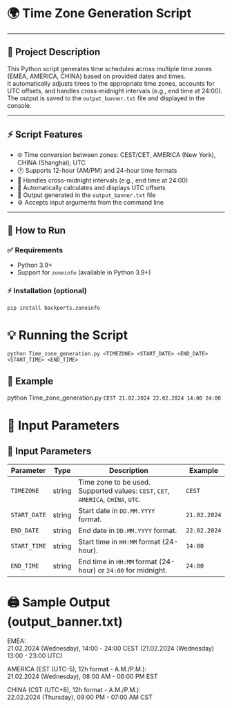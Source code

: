 # 🌍 Time Zone Generation Script

---

## 📖 Project Description  
This Python script generates time schedules across multiple time zones (EMEA, AMERICA, CHINA) based on provided dates and times.  
It automatically adjusts times to the appropriate time zones, accounts for UTC offsets, and handles cross-midnight intervals (e.g., end time at 24:00).  
The output is saved to the `output_banner.txt` file and displayed in the console.

---

## ⚡ Script Features
- 🌐 Time conversion between zones: CEST/CET, AMERICA (New York), CHINA (Shanghai), UTC  
- 🕑 Supports 12-hour (AM/PM) and 24-hour time formats  
- 🏃 Handles cross-midnight intervals (e.g., end time at 24:00)  
- 📝 Automatically calculates and displays UTC offsets  
- 💾 Output generated in the `output_banner.txt` file  
- ⚙️ Accepts input arguments from the command line  

---

## 🚀 How to Run

### ✅ Requirements
- Python 3.9+  
- Support for `zoneinfo` (available in Python 3.9+)

### ⚡ Installation (optional)
```
pip install backports.zoneinfo
```

# 💡 Running the Script
```
python Time_zone_generation.py <TIMEZONE> <START_DATE> <END_DATE> <START_TIME> <END_TIME>
```

## 📅 Example

python Time_zone_generation.py ``CEST 21.02.2024 22.02.2024 14:00 24:00``

# 📝 Input Parameters

## 📝 Input Parameters

| Parameter    | Type   | Description                                                   | Example          |
|--------------|--------|---------------------------------------------------------------|------------------|
| `TIMEZONE`   | string | Time zone to be used. Supported values: `CEST`, `CET`, `AMERICA`, `CHINA`, `UTC`. | `CEST`           |
| `START_DATE` | string | Start date in `DD.MM.YYYY` format.                            | `21.02.2024`     |
| `END_DATE`   | string | End date in `DD.MM.YYYY` format.                              | `22.02.2024`     |
| `START_TIME` | string | Start time in `HH:MM` format (24-hour).                       | `14:00`          |
| `END_TIME`   | string | End time in `HH:MM` format (24-hour) or `24:00` for midnight. | `24:00`          |

# 🖨 Sample Output (output_banner.txt)

EMEA:  
21.02.2024 (Wednesday), 14:00 - 24:00 CEST (21.02.2024 (Wednesday) 13:00 - 23:00 UTC)

AMERICA (EST (UTC-5), 12h format - A.M./P.M.):  
21.02.2024 (Wednesday), 08:00 AM - 06:00 PM EST

CHINA (CST (UTC+8), 12h format - A.M./P.M.):  
22.02.2024 (Thursday), 09:00 PM - 07:00 AM CST


